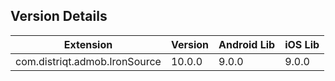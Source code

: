## Version Details

| Extension | Version | Android Lib | iOS Lib |
| --- | --- | --- | --- |
| com.distriqt.admob.IronSource | 10.0.0 | 9.0.0 | 9.0.0 |
